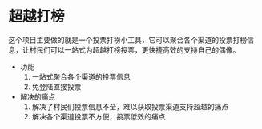 # 超越打榜
这个项目主要做的就是一个投票打榜小工具，它可以聚合各个渠道的投票打榜信息，让村民们可以一站式为超越打榜投票，更快捷高效的支持自己的偶像。

* 功能
  1. 一站式聚合各个渠道的投票信息
  2. 免登陆直接投票
* 解决的痛点
  1. 解决了村民们投票信息不全，难以获取投票渠道支持超越的痛点
  2. 解决各个渠道投票不方便，投票低效的痛点
